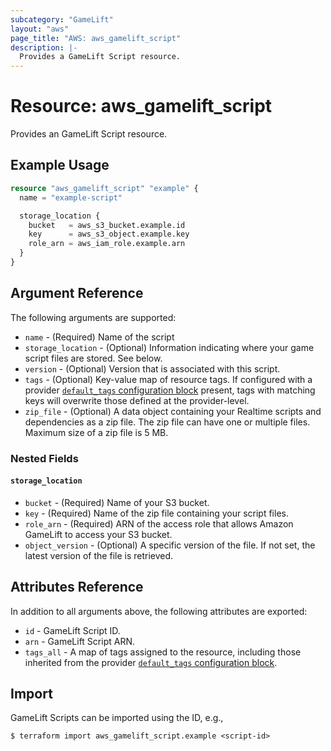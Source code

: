 ```yaml
---
subcategory: "GameLift"
layout: "aws"
page_title: "AWS: aws_gamelift_script"
description: |-
  Provides a GameLift Script resource.
---
```


# Resource: aws_gamelift_script

Provides an GameLift Script resource.

## Example Usage

```terraform
resource "aws_gamelift_script" "example" {
  name = "example-script"

  storage_location {
    bucket   = aws_s3_bucket.example.id
    key      = aws_s3_object.example.key
    role_arn = aws_iam_role.example.arn
  }
}
```

## Argument Reference

The following arguments are supported:

* `name` - (Required) Name of the script
* `storage_location` - (Optional) Information indicating where your game script files are stored. See below.
* `version` - (Optional) Version that is associated with this script.
* `tags` - (Optional) Key-value map of resource tags. If configured with a provider [`default_tags` configuration block](https://registry.terraform.io/providers/hashicorp/aws/latest/docs#default_tags-configuration-block) present, tags with matching keys will overwrite those defined at the provider-level.
* `zip_file` - (Optional) A data object containing your Realtime scripts and dependencies as a zip  file. The zip file can have one or multiple files. Maximum size of a zip file is 5 MB.

### Nested Fields

#### `storage_location`

* `bucket` - (Required) Name of your S3 bucket.
* `key` - (Required) Name of the zip file containing your script files.
* `role_arn` - (Required) ARN of the access role that allows Amazon GameLift to access your S3 bucket.
* `object_version` - (Optional) A specific version of the file. If not set, the latest version of the file is retrieved.

## Attributes Reference

In addition to all arguments above, the following attributes are exported:

* `id` - GameLift Script ID.
* `arn` - GameLift Script ARN.
* `tags_all` - A map of tags assigned to the resource, including those inherited from the provider [`default_tags` configuration block](https://registry.terraform.io/providers/hashicorp/aws/latest/docs#default_tags-configuration-block).

## Import

GameLift Scripts can be imported using the ID, e.g.,

```
$ terraform import aws_gamelift_script.example <script-id>
```

<!-- cache-key: cdktf-0.17.0-pre.15 input-8c63c9ce2071883f8d1b60247d72d326f71286f7c361f5c8b8ca37142c7424ba -->